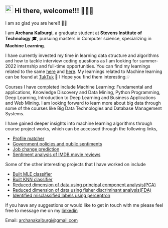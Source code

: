 ## <img src="https://media.giphy.com/media/hvRJCLFzcasrR4ia7z/giphy.gif" width="25px"> Hi there, welcome!!! 🙋🏻‍♀️

I am so glad you are here!! 💃🏻

I am **Archana Kalburgi**, a graduate student at **Stevens Institute of Technology** 🎓, pursuing masters in Computer science, specializing in **Machine Learning**.

I have currently invested my time in learning data structure and algorithms and how to tackle interview coding questions as I am looking for summer-2022 internship and full-time opportunities. You can find my learnings related to the same [here](https://github.com/archanakalburgi/Algorithms) and [here](https://archanakalburgi.github.io/code_challenges/). My learnings related to Machine learning can be found at [TukTuk](https://archanakalburgi.github.io/tuktuk/) 🐢 
I  Hope you find them interesting.💡

Courses I have completed include Machine Learning: Fundamental and applications, Knowledge Discovery and Data Mining, Python Programming, Deep Learning, Introduction to Deep Learning and Business Applications and Web Mining. I am looking forward to learn more about big data through some of the courses like Big Data Technologies and Database Management Systems. 

I have gained deeper insights into machine learning algorithms through course project works, which can be accessed through the following links,
- [Profile matcher](https://github.com/archanakalburgi/profile_matcher)
- [Government policies and public sentiments](https://github.com/archanakalburgi/govt_policies_public_sentiments) 
- [Job change prediction](https://github.com/archanakalburgi/job_change_prediction_project)
- [Sentiment analysis of IMDB movie reviews](https://github.com/archanakalburgi/sentiment_analysis_imdb)

Some of the other interesting projects that I have worked on include
- [Built MLE classifier](https://github.com/archanakalburgi/my_coursework_stevens/blob/main/CS559/ML_Assign2/Q1_MLE.ipynb)
- [Built KNN classifier](https://github.com/archanakalburgi/my_coursework_stevens/blob/main/CS559/ML_Assign2/Q2_KNN.ipynb)
- [Reduced dimension of data using principal component analysis(PCA)](https://github.com/archanakalburgi/my_coursework_stevens/blob/main/CS559/ML_Assign3/Q1_PCA.ipynb)
- [Reduced dimension of data using fisher discriminant analysis(FDA)](https://github.com/archanakalburgi/my_coursework_stevens/blob/main/CS559/ML_Assign3/Q3_FDA_pima_indians.ipynb)
- [Identified misclassified labels using perceptron](https://github.com/archanakalburgi/my_coursework_stevens/blob/main/CS559/ML_Assign3/Q4_Perceptron.ipynb)

If you have any suggestions or would like to get in touch with me please feel free to message me on my [linkedin](https://www.linkedin.com/in/archana-kalburgi/) 

Email: archanakalburgi@gmail.com 
